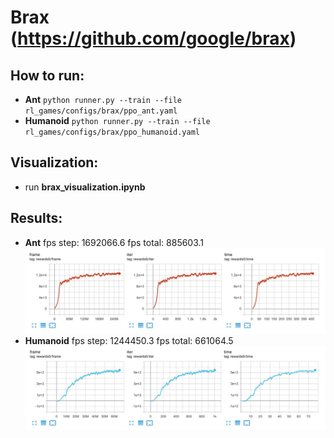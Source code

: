 # Brax (https://github.com/google/brax)  

## How to run:  
* **Ant** ```python runner.py --train --file rl_games/configs/brax/ppo_ant.yaml```
* **Humanoid** ```python runner.py --train --file rl_games/configs/brax/ppo_humanoid.yaml```
## Visualization:  
* run **brax_visualization.ipynb**

## Results:  
* **Ant** fps step: 1692066.6 fps total: 885603.1  
![Humanoid](pictures/brax/brax_humanoid.jpg)  
* **Humanoid** fps step: 1244450.3 fps total: 661064.5  
![Ant](pictures/brax/brax_ant.jpg)  
